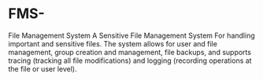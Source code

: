 # FMS-
File Management System 
 A Sensitive File Management System For handling important and sensitive files. The system allows for user and file management, group creation and management, file backups, and supports tracing (tracking all file modifications) and logging (recording operations at the file or user level).
